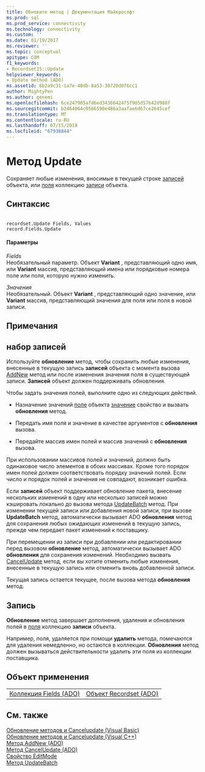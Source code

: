 ```yaml
---
title: Обновите метод | Документация Майкрософт
ms.prod: sql
ms.prod_service: connectivity
ms.technology: connectivity
ms.custom: ''
ms.date: 01/19/2017
ms.reviewer: ''
ms.topic: conceptual
apitype: COM
f1_keywords:
- Recordset15::Update
helpviewer_keywords:
- Update method [ADO]
ms.assetid: 6b2a9c31-1a7e-40db-8a53-30720d0f6cc1
author: MightyPen
ms.author: genemi
ms.openlocfilehash: 6ce247905afd6ed34366424f5f905d57b42d988f
ms.sourcegitcommit: b2464064c0566590e486a3aafae6d67ce2645cef
ms.translationtype: MT
ms.contentlocale: ru-RU
ms.lasthandoff: 07/15/2019
ms.locfileid: "67938844"
---
```

# <a name="update-method"></a>Метод Update
Сохраняет любые изменения, вносимые в текущей строке [записей](../../../ado/reference/ado-api/recordset-object-ado.md) объекта, или [поля](../../../ado/reference/ado-api/fields-collection-ado.md) коллекцию [записи](../../../ado/reference/ado-api/record-object-ado.md) объекта.  
  
## <a name="syntax"></a>Синтаксис  
  
```  
  
recordset.Update Fields, Values  
record.Fields.Update  
```  
  
#### <a name="parameters"></a>Параметры  
 *Fields*  
 Необязательный параметр. Объект **Variant** , представляющий одно имя, или **Variant** массив, представляющий имена или порядковые номера поле или поля, которую нужно изменить.  
  
 *Значения*  
 Необязательный. Объект **Variant** , представляющий одно значение, или **Variant** массив, представляющий значения для поля или поля в новой записи.  
  
## <a name="remarks"></a>Примечания  
  
## <a name="recordset"></a>набор записей  
 Используйте **обновление** метод, чтобы сохранить любые изменения, внесенные в текущую запись **записей** объекта с момента вызова [AddNew](../../../ado/reference/ado-api/addnew-method-ado.md) метод или после изменения значения поля в существующей записи. **Записей** объект должен поддерживать обновления.  
  
 Чтобы задать значения полей, выполните одно из следующих действий.  
  
-   Назначение значений [поле](../../../ado/reference/ado-api/field-object.md) объекта [значение](../../../ado/reference/ado-api/value-property-ado.md) свойство и вызвать **обновления** метод.  
  
-   Передать имя поля и значение в качестве аргументов с **обновления** вызова.  
  
-   Передайте массив имен полей и массив значений с **обновления** вызова.  
  
 При использовании массивов полей и значений, должно быть одинаковое число элементов в обоих массивах. Кроме того порядок имен полей должен соответствовать порядку значений полей. Если число и порядок полей и значения не совпадают, возникает ошибка.  
  
 Если **записей** объект поддерживает обновление пакета, внесение нескольких изменений в одну или несколько записей можно кэшировать локально до вызова метода [UpdateBatch](../../../ado/reference/ado-api/updatebatch-method.md) метод. При изменении текущей записи или добавления новой записи, при вызове **UpdateBatch** метод, автоматически вызывает ADO **обновления** метод для сохранения любых ожидающих изменений в текущую запись, прежде чем передает пакет изменений к поставщику.  
  
 При перемещении из записи при добавлении или редактировании перед вызовом **обновление** метод, автоматически вызывает ADO **обновления** для сохранения изменений. Необходимо вызвать [CancelUpdate](../../../ado/reference/ado-api/cancelupdate-method-ado.md) метод, если вы хотите отменить любые изменения, внесенные в текущую запись или отменить вновь добавленной записи.  
  
 Текущая запись остается текущее, после вызова метода **обновления** метод.  
  
## <a name="record"></a>Запись  
 **Обновление** метод завершает дополнения, удаления и обновления полей в [поля](../../../ado/reference/ado-api/fields-collection-ado.md) коллекцию **записи** объекта.  
  
 Например, поля, удаляется при помощи **удалить** метода, помечаются для удаления немедленно, но остаются в коллекции. **Обновления** метод должен вызываться действительности удалить эти поля из коллекции поставщика.  
  
## <a name="applies-to"></a>Объект применения  
  
|||  
|-|-|  
|[Коллекция Fields (ADO)](../../../ado/reference/ado-api/fields-collection-ado.md)|[Объект Recordset (ADO)](../../../ado/reference/ado-api/recordset-object-ado.md)|  
  
## <a name="see-also"></a>См. также  
 [Обновление методов и Cancelupdate (Visual Basic)](../../../ado/reference/ado-api/update-and-cancelupdate-methods-example-vb.md)   
 [Обновление методов и Cancelupdate (Visual C++)](../../../ado/reference/ado-api/update-and-cancelupdate-methods-example-vc.md)   
 [Метод AddNew (ADO)](../../../ado/reference/ado-api/addnew-method-ado.md)   
 [Метод CancelUpdate (ADO)](../../../ado/reference/ado-api/cancelupdate-method-ado.md)   
 [Свойство EditMode](../../../ado/reference/ado-api/editmode-property.md)   
 [Метод UpdateBatch](../../../ado/reference/ado-api/updatebatch-method.md)
